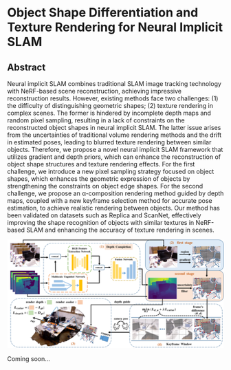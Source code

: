 # Object Shape Differentiation and Texture Rendering for Neural Implicit SLAM
## Abstract
Neural implicit SLAM combines traditional SLAM image tracking technology with NeRF-based scene reconstruction, achieving impressive reconstruction results. However, existing methods face two challenges: (1) the difficulty of distinguishing geometric shapes; (2) texture rendering in complex scenes. The former is hindered by incomplete depth maps and random pixel sampling, resulting in a lack of constraints on the reconstructed object shapes in neural implicit SLAM. The latter issue arises from the uncertainties of traditional volume rendering methods and the drift in estimated poses, leading to blurred texture rendering between similar objects. Therefore, we propose a novel neural implicit SLAM framework that utilizes gradient and depth priors, which can enhance the reconstruction of object shape structures and texture rendering effects. For the first challenge, we introduce a new pixel sampling strategy focused on object shapes, which enhances the geometric expression of objects by strengthening the constraints on object edge shapes. For the second challenge, we propose an α-composition rendering method guided by depth maps, coupled with a new keyframe selection method for accurate pose estimation, to achieve realistic rendering between objects. Our method has been validated on datasets such as Replica and ScanNet, effectively improving the shape recognition of objects with similar textures in NeRF-based SLAM and enhancing the accuracy of texture rendering in scenes.

![](https://github.com/jimmy0920/OSDTR-SLAM/blob/main/framework.jpg)

Coming soon...
